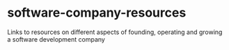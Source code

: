 # software-company-resources
Links to resources on different aspects of founding, operating and growing a software development company
